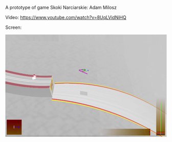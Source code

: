 A prototype of game Skoki Narciarskie: Adam Milosz

Video: https://www.youtube.com/watch?v=8UqLVidNiHQ

Screen:

![alt tag](https://github.com/mrygielski/SkokiNarciarskieAdamMilosz/blob/master/screen.png)

